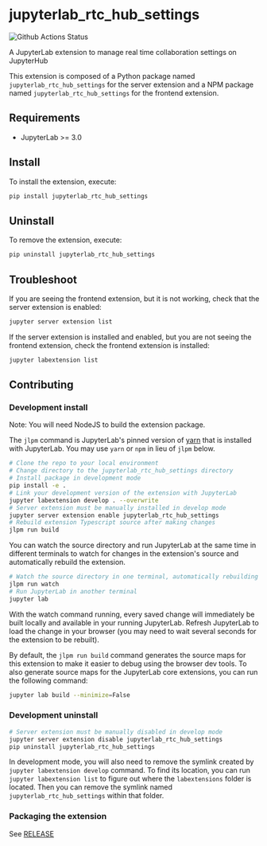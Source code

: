 # jupyterlab_rtc_hub_settings

![Github Actions Status](https://github.com/LabShare/jupyterlab-extensions/workflows/Build/badge.svg)

A JupyterLab extension to manage real time collaboration settings on JupyterHub


This extension is composed of a Python package named `jupyterlab_rtc_hub_settings`
for the server extension and a NPM package named `jupyterlab_rtc_hub_settings`
for the frontend extension.


## Requirements

* JupyterLab >= 3.0

## Install

To install the extension, execute:

```bash
pip install jupyterlab_rtc_hub_settings
```

## Uninstall

To remove the extension, execute:

```bash
pip uninstall jupyterlab_rtc_hub_settings
```


## Troubleshoot

If you are seeing the frontend extension, but it is not working, check
that the server extension is enabled:

```bash
jupyter server extension list
```

If the server extension is installed and enabled, but you are not seeing
the frontend extension, check the frontend extension is installed:

```bash
jupyter labextension list
```


## Contributing

### Development install

Note: You will need NodeJS to build the extension package.

The `jlpm` command is JupyterLab's pinned version of
[yarn](https://yarnpkg.com/) that is installed with JupyterLab. You may use
`yarn` or `npm` in lieu of `jlpm` below.

```bash
# Clone the repo to your local environment
# Change directory to the jupyterlab_rtc_hub_settings directory
# Install package in development mode
pip install -e .
# Link your development version of the extension with JupyterLab
jupyter labextension develop . --overwrite
# Server extension must be manually installed in develop mode
jupyter server extension enable jupyterlab_rtc_hub_settings
# Rebuild extension Typescript source after making changes
jlpm run build
```

You can watch the source directory and run JupyterLab at the same time in different terminals to watch for changes in the extension's source and automatically rebuild the extension.

```bash
# Watch the source directory in one terminal, automatically rebuilding when needed
jlpm run watch
# Run JupyterLab in another terminal
jupyter lab
```

With the watch command running, every saved change will immediately be built locally and available in your running JupyterLab. Refresh JupyterLab to load the change in your browser (you may need to wait several seconds for the extension to be rebuilt).

By default, the `jlpm run build` command generates the source maps for this extension to make it easier to debug using the browser dev tools. To also generate source maps for the JupyterLab core extensions, you can run the following command:

```bash
jupyter lab build --minimize=False
```

### Development uninstall

```bash
# Server extension must be manually disabled in develop mode
jupyter server extension disable jupyterlab_rtc_hub_settings
pip uninstall jupyterlab_rtc_hub_settings
```

In development mode, you will also need to remove the symlink created by `jupyter labextension develop`
command. To find its location, you can run `jupyter labextension list` to figure out where the `labextensions`
folder is located. Then you can remove the symlink named `jupyterlab_rtc_hub_settings` within that folder.

### Packaging the extension

See [RELEASE](RELEASE.md)
